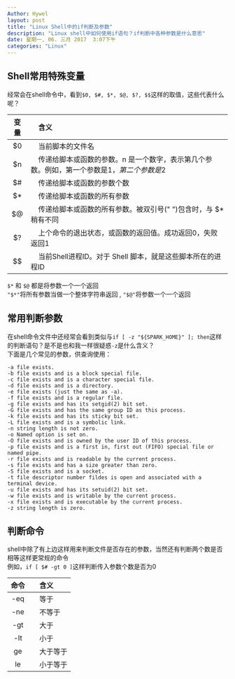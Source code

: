 ```yaml
---
Author: Hywel
layout: post
title: "Linux Shell中的if判断及参数" 
description: "Linux shell中如何使用if语句？if判断中各种参数是什么意思"
date: 星期一, 06. 三月 2017  3:07下午
categories: "Linux"
---
```

## Shell常用特殊变量
经常会在shell命令中，看到`$0, $#, $*, $@, $?, $$`这样的取值，这些代表什么呢？  

|变量|&nbsp;&nbsp;&nbsp;&nbsp;含义|
|:--:|:--|
|$0|&nbsp;&nbsp;&nbsp;&nbsp;当前脚本的文件名|
|$n|&nbsp;&nbsp;&nbsp;&nbsp;传递给脚本或函数的参数。n 是一个数字，表示第几个参数。例如，第一个参数是$1，第二个参数是$2|
|$#|&nbsp;&nbsp;&nbsp;&nbsp;传递给脚本或函数的参数个数|
|$\*|&nbsp;&nbsp;&nbsp;&nbsp;传递给脚本或函数的所有参数|
|$@ |&nbsp;&nbsp;&nbsp;&nbsp;传递给脚本或函数的所有参数。被双引号(" ")包含时，与 $\* 稍有不同|
|$?|&nbsp;&nbsp;&nbsp;&nbsp;上个命令的退出状态，或函数的返回值。成功返回0，失败返回1|
|$$|&nbsp;&nbsp;&nbsp;&nbsp;当前Shell进程ID。对于 Shell 脚本，就是这些脚本所在的进程ID|

`$*` 和 `$@` 都是将参数一个一个返回  
`"$*"`将所有参数当做一个整体字符串返回 , `"$@"`将参数一个一个返回

## 常用判断参数
在shell命令文件中还经常会看到类似与`if [ -z "${SPARK_HOME}" ]; then`这样的判断语句？是不是也和我一样很疑惑` -z `是什么含义？  
下面是几个常见的参数，供查询使用： 
```
-a file exists. 
-b file exists and is a block special file. 
-c file exists and is a character special file. 
-d file exists and is a directory. 
-e file exists (just the same as -a). 
-f file exists and is a regular file. 
-g file exists and has its setgid(2) bit set. 
-G file exists and has the same group ID as this process. 
-k file exists and has its sticky bit set. 
-L file exists and is a symbolic link. 
-n string length is not zero. 
-o Named option is set on. 
-O file exists and is owned by the user ID of this process. 
-p file exists and is a first in, first out (FIFO) special file or named pipe. 
-r file exists and is readable by the current process. 
-s file exists and has a size greater than zero. 
-S file exists and is a socket. 
-t file descriptor number fildes is open and associated with a terminal device. 
-u file exists and has its setuid(2) bit set. 
-w file exists and is writable by the current process. 
-x file exists and is executable by the current process. 
-z string length is zero. 
```

## 判断命令
shell中除了有上边这样用来判断文件是否存在的参数，当然还有判断两个数是否相等这样更常规的命令  
例如，`if [ $# -gt 0 ]`这样判断传入参数个数是否为0

|命令|&nbsp;&nbsp;&nbsp;&nbsp;含义|
|:--:|:--|
|-eq|&nbsp;&nbsp;&nbsp;&nbsp;等于|
|-ne|&nbsp;&nbsp;&nbsp;&nbsp;不等于|
|-gt|&nbsp;&nbsp;&nbsp;&nbsp;大于|
|-lt|&nbsp;&nbsp;&nbsp;&nbsp;小于|
|ge|&nbsp;&nbsp;&nbsp;&nbsp;大于等于|
|le|&nbsp;&nbsp;&nbsp;&nbsp;小于等于|


